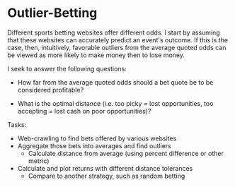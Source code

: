# Outlier-Betting

Different sports betting websites offer different odds. I start by assuming that these websites
can accurately predict an event's outcome. If this is the case, then, intuitively, favorable outliers
from the average quoted odds can be viewed as more likely to make money then to lose money.

I seek to answer the following questions:

* How far from the average quoted odds should a bet quote be to be considered profitable?

* What is the optimal distance (i.e. too picky = lost opportunities, too accepting = lost cash on poor opportunities)?

Tasks:

* Web-crawling to find bets offered by various websites
* Aggregate those bets into averages and find outliers
	* Calculate distance from average (using percent difference or other metric)
* Calculate and plot returns with different distance tolerances
	* Compare to another strategy, such as random betting